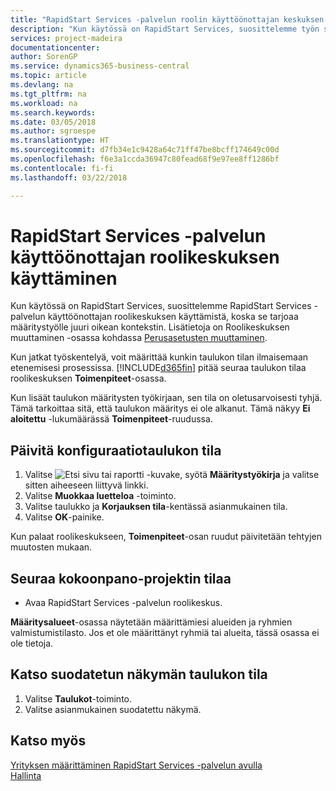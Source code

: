 ```yaml
---
title: "RapidStart Services -palvelun roolin käyttöönottajan keskuksen käyttäminen | Microsoft Docs"
description: "Kun käytössä on RapidStart Services, suosittelemme työn seuraamista ja RapidStart Services -palvelun käyttöönottajan roolikeskuksen käyttämistä, koska se tarjoaa määritystyölle juuri oikean kontekstin."
services: project-madeira
documentationcenter: 
author: SorenGP
ms.service: dynamics365-business-central
ms.topic: article
ms.devlang: na
ms.tgt_pltfrm: na
ms.workload: na
ms.search.keywords: 
ms.date: 03/05/2018
ms.author: sgroespe
ms.translationtype: HT
ms.sourcegitcommit: d7fb34e1c9428a64c71ff47be8bcff174649c00d
ms.openlocfilehash: f6e3a1ccda36947c80fead68f9e97ee8ff1286bf
ms.contentlocale: fi-fi
ms.lasthandoff: 03/22/2018

---
```

# <a name="use-the-rapidstart-services-implementer-role-center"></a>RapidStart Services -palvelun käyttöönottajan roolikeskuksen käyttäminen
Kun käytössä on RapidStart Services, suosittelemme RapidStart Services -palvelun käyttöönottajan roolikeskuksen käyttämistä, koska se tarjoaa määritystyölle juuri oikean kontekstin. Lisätietoja on Roolikeskuksen muuttaminen -osassa kohdassa [Perusasetusten muuttaminen](ui-change-basic-settings.md).

Kun jatkat työskentelyä, voit määrittää kunkin taulukon tilan ilmaisemaan etenemisesi prosessissa. [!INCLUDE[d365fin](includes/d365fin_md.md)] pitää seuraa taulukon tilaa roolikeskuksen **Toimenpiteet**-osassa.  

Kun lisäät taulukon määritysten työkirjaan, sen tila on oletusarvoisesti tyhjä. Tämä tarkoittaa sitä, että taulukon määritys ei ole alkanut. Tämä näkyy **Ei aloitettu** -lukumäärässä **Toimenpiteet**-ruudussa.  

## <a name="to-update-the-status-of-a-configuration-table"></a>Päivitä konfiguraatiotaulukon tila  
1.  Valitse ![Etsi sivu tai raportti](media/ui-search/search_small.png "Etsi sivu tai raportti -kuvake") -kuvake, syötä **Määritystyökirja** ja valitse sitten aiheeseen liittyvä linkki.  
2.  Valitse **Muokkaa luetteloa** -toiminto.  
3.  Valitse taulukko ja **Korjauksen tila**-kentässä asianmukainen tila.  
4.  Valitse **OK**-painike.  

Kun palaat roolikeskukseen, **Toimenpiteet**-osan ruudut päivitetään tehtyjen muutosten mukaan.  

## <a name="to-track-the-status-of-a-configuration-project"></a>Seuraa kokoonpano-projektin tilaa  
- Avaa RapidStart Services -palvelun roolikeskus.  

**Määritysalueet**-osassa näytetään määrittämiesi alueiden ja ryhmien valmistumistilasto. Jos et ole määrittänyt ryhmiä tai alueita, tässä osassa ei ole tietoja.  

## <a name="to-see-a-filtered-view-of-table-status"></a>Katso suodatetun näkymän taulukon tila  
1. Valitse **Taulukot**-toiminto.  
2. Valitse asianmukainen suodatettu näkymä.  

## <a name="see-also"></a>Katso myös  
[Yrityksen määrittäminen RapidStart Services -palvelun avulla](admin-set-up-a-company-with-rapidstart.md)  
[Hallinta](admin-setup-and-administration.md)

